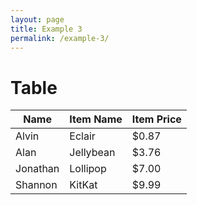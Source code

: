 ```yaml
---
layout: page
title: Example 3
permalink: /example-3/
---
```


# Table

<div class="row">
          <div class="col s12">
            <table class="bordered">
              <thead>
                <tr>
                    <th>Name</th>
                    <th>Item Name</th>
                    <th>Item Price</th>
                </tr>
              </thead>
              <tbody>
                <tr>
                  <td>Alvin</td>
                  <td>Eclair</td>
                  <td>$0.87</td>
                </tr>
                <tr>
                  <td>Alan</td>
                  <td>Jellybean</td>
                  <td>$3.76</td>
                </tr>
                <tr>
                  <td>Jonathan</td>
                  <td>Lollipop</td>
                  <td>$7.00</td>
                </tr>
                <tr>
                  <td>Shannon</td>
                  <td>KitKat</td>
                  <td>$9.99</td>
                </tr>
              </tbody>
            </table>
          </div>
</div>
